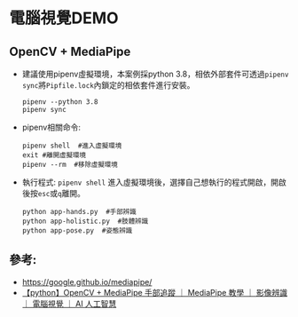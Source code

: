 
# 電腦視覺DEMO



## OpenCV + MediaPipe
- 建議使用pipenv虛擬環境，本案例採python 3.8，相依外部套件可透過`pipenv sync`將`Pipfile.lock`內鎖定的相依套件進行安裝。

    ```
    pipenv --python 3.8
    pipenv sync
    ```

- pipenv相關命令:
    ```
    pipenv shell  #進入虛擬環境
    exit #離開虛擬環境
    pipenv --rm  #移除虛擬環境
    ```


- 執行程式: 
  `pipenv shell` 進入虛擬環境後，選擇自己想執行的程式開啟，開啟後按`esc`或`q`離開。

    ```
    python app-hands.py  #手部辨識
    python app-holistic.py  #肢體辨識
    python app-pose.py  #姿態辨識
    ```



## 參考:
- https://google.github.io/mediapipe/
- [【python】OpenCV + MediaPipe 手部追蹤 ｜ MediaPipe 教學 ｜ 影像辨識 ｜ 電腦視覺 ｜ AI 人工智慧](https://www.youtube.com/watch?v=x4eeX7WJIuA)
